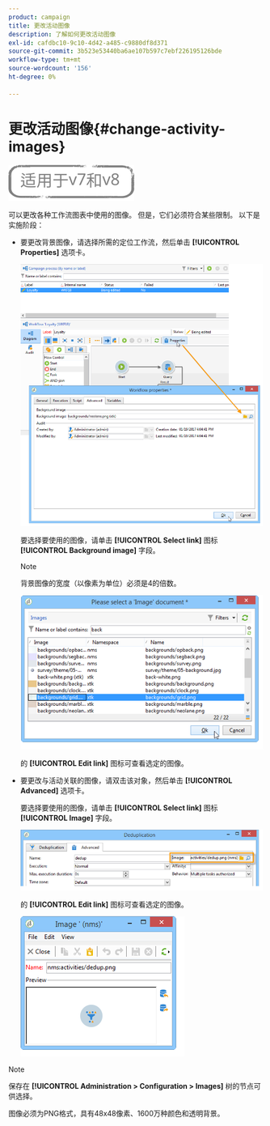 ```yaml
---
product: campaign
title: 更改活动图像
description: 了解如何更改活动图像
exl-id: cafdbc10-9c10-4d42-a485-c9880df8d371
source-git-commit: 3b523e53440ba6ae107b597c7ebf226195126bde
workflow-type: tm+mt
source-wordcount: '156'
ht-degree: 0%

---
```


# 更改活动图像{#change-activity-images}

![](../../assets/common.svg)

可以更改各种工作流图表中使用的图像。 但是，它们必须符合某些限制。 以下是实施阶段：

* 要更改背景图像，请选择所需的定位工作流，然后单击 **[!UICONTROL Properties]** 选项卡。

   ![](assets/s_user_segmentation_properties_tab.png)

   要选择要使用的图像，请单击 **[!UICONTROL Select link]** 图标 **[!UICONTROL Background image]** 字段。

   >[!NOTE]
   >
   >背景图像的宽度（以像素为单位）必须是4的倍数。

   ![](assets/s_user_segmentation_background_select.png)

   的 **[!UICONTROL Edit link]** 图标可查看选定的图像。

* 要更改与活动关联的图像，请双击该对象，然后单击 **[!UICONTROL Advanced]** 选项卡。

   要选择要使用的图像，请单击 **[!UICONTROL Select link]** 图标 **[!UICONTROL Image]** 字段。

   ![](assets/s_user_segmentation_activity_image.png)

   的 **[!UICONTROL Edit link]** 图标可查看选定的图像。

   ![](assets/s_user_segmentation_activity_image_select.png)

>[!NOTE]
>
>保存在 **[!UICONTROL Administration > Configuration > Images]** 树的节点可供选择。
>  
>图像必须为PNG格式，具有48x48像素、1600万种颜色和透明背景。
